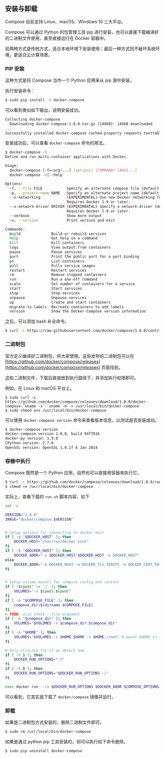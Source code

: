 ## 安装与卸载

Compose 目前支持 Linux、macOS、Windows 10 三大平台。

Compose 可以通过 Python 的包管理工具 pip 进行安装，也可以直接下载编译好的二进制文件使用，甚至直接运行在 Docker 容器中。

前两种方式是传统方式，适合本地环境下安装使用；最后一种方式则不破坏系统环境，更适合云计算场景。

### PIP 安装
这种方式是将 Compose 当作一个 Python 应用来从 pip 源中安装。

执行安装命令：

```sh
$ sudo pip install -U docker-compose
```

可以看到类似如下输出，说明安装成功。
```sh
Collecting docker-compose
  Downloading docker-compose-1.8.0.tar.gz (149kB): 149kB downloaded
...
Successfully installed docker-compose cached-property requests texttable websocket-client docker-py dockerpty six enum34 backports.ssl-match-hostname ipaddress
```

安装成功后，可以查看 `docker-compose` 命令的用法。
```sh
$ docker-compose -h
Define and run multi-container applications with Docker.

Usage:
  docker-compose [-f=<arg>...] [options] [COMMAND] [ARGS...]
  docker-compose -h|--help

Options:
  -f, --file FILE           Specify an alternate compose file (default: docker-compose.yml)
  -p, --project-name NAME   Specify an alternate project name (default: directory name)
  --x-networking            (EXPERIMENTAL) Use new Docker networking functionality.
                            Requires Docker 1.9 or later.
  --x-network-driver DRIVER (EXPERIMENTAL) Specify a network driver (default: "bridge").
                            Requires Docker 1.9 or later.
  --verbose                 Show more output
  -v, --version             Print version and exit

Commands:
  build              Build or rebuild services
  help               Get help on a command
  kill               Kill containers
  logs               View output from containers
  pause              Pause services
  port               Print the public port for a port binding
  ps                 List containers
  pull               Pulls service images
  restart            Restart services
  rm                 Remove stopped containers
  run                Run a one-off command
  scale              Set number of containers for a service
  start              Start services
  stop               Stop services
  unpause            Unpause services
  up                 Create and start containers
  migrate-to-labels  Recreate containers to add labels
  version            Show the Docker-Compose version information
```

之后，可以添加 bash 补全命令。

```sh
$ curl -L https://raw.githubusercontent.com/docker/compose/1.8.0/contrib/completion/bash/docker-compose > /etc/bash_completion.d/docker-compose
```

### 二进制包
官方定义编译好二进制包，供大家使用。这些发布的二进制包可以在 [https://github.com/docker/compose/releases](https://github.com/docker/compose/releases) 页面找到。

这些二进制文件，下载后直接放到执行路径下，并添加执行权限即可。

例如，在 Linux 和 macOS 平台上。

```
$ sudo curl -L https://github.com/docker/compose/releases/download/1.8.0/docker-compose-`uname -s`-`uname -m` > /usr/local/bin/docker-compose
$ sudo chmod a+x /usr/local/bin/docker-compose
```

可以使用 `docker-compose version` 命令来查看版本信息，以测试是否安装成功。

```sh
$ docker-compose version
docker-compose version 1.8.0, build 94f7016
docker-py version: 1.9.0
CPython version: 2.7.6
OpenSSL version: OpenSSL 1.0.1f 6 Jan 2014
```

### 容器中执行

Compose 既然是一个 Python 应用，自然也可以直接用容器来执行它。

```sh
$ curl -L https://github.com/docker/compose/releases/download/1.8.0/run.sh > /usr/local/bin/docker-compose
$ chmod +x /usr/local/bin/docker-compose
```

实际上，查看下载的 `run.sh` 脚本内容，如下

```sh
set -e

VERSION="1.8.0"
IMAGE="docker/compose:$VERSION"


# Setup options for connecting to docker host
if [ -z "$DOCKER_HOST" ]; then
    DOCKER_HOST="/var/run/docker.sock"
fi
if [ -S "$DOCKER_HOST" ]; then
    DOCKER_ADDR="-v $DOCKER_HOST:$DOCKER_HOST -e DOCKER_HOST"
else
    DOCKER_ADDR="-e DOCKER_HOST -e DOCKER_TLS_VERIFY -e DOCKER_CERT_PATH"
fi


# Setup volume mounts for compose config and context
if [ "$(pwd)" != '/' ]; then
    VOLUMES="-v $(pwd):$(pwd)"
fi
if [ -n "$COMPOSE_FILE" ]; then
    compose_dir=$(dirname $COMPOSE_FILE)
fi
# TODO: also check --file argument
if [ -n "$compose_dir" ]; then
    VOLUMES="$VOLUMES -v $compose_dir:$compose_dir"
fi
if [ -n "$HOME" ]; then
    VOLUMES="$VOLUMES -v $HOME:$HOME -v $HOME:/root" # mount $HOME in /root to share docker.config
fi

# Only allocate tty if we detect one
if [ -t 1 ]; then
    DOCKER_RUN_OPTIONS="-t"
fi
if [ -t 0 ]; then
    DOCKER_RUN_OPTIONS="$DOCKER_RUN_OPTIONS -i"
fi

exec docker run --rm $DOCKER_RUN_OPTIONS $DOCKER_ADDR $COMPOSE_OPTIONS $VOLUMES -w "$(pwd)" $IMAGE "$@"
```

可以看到，它其实是下载了 `docker/compose` 镜像并运行。

### 卸载
如果是二进制包方式安装的，删除二进制文件即可。

```sh
$ sudo rm /usr/local/bin/docker-compose
```

如果是通过 python pip 工具安装的，则可以执行如下命令删除。

```sh
$ sudo pip uninstall docker-compose
```
